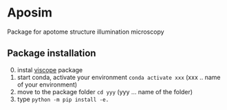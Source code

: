 # Aposim
Package for apotome structure illumination microscopy

## Package installation
0. instal [viscope](https://github.com/ondrejstranik/viscope) package
1. start conda, activate your environment `conda activate xxx` (xxx .. name of your environment)
2. move to the package folder `cd yyy` (yyy ... name of the folder)
3. type `python -m pip install -e.`


